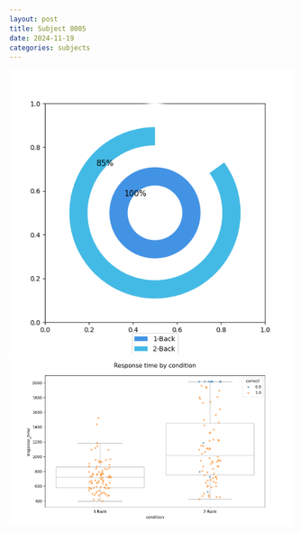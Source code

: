 ```yaml
---
layout: post
title: Subject 8005
date: 2024-11-19
categories: subjects
---
```


![](data/8005/run-4/8005_accuracy_by_condition.png)
![](data/8005/run-4/8005_response_time_by_condition.png)
